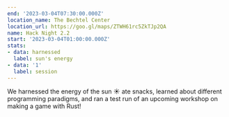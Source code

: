 ```yaml
---
end: '2023-03-04T07:30:00.000Z'
location_name: The Bechtel Center
location_url: https://goo.gl/maps/ZTWH61rc5ZkTJp2QA
name: Hack Night 2.2
start: '2023-03-04T01:00:00.000Z'
stats:
- data: harnessed
  label: sun's energy
- data: '1'
  label: session
---
```


We harnessed the energy of the sun ☀️ ate snacks, learned about different programming paradigms, and ran a test run of an upcoming workshop on making a game with Rust!